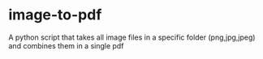 # image-to-pdf
A python script that takes all image files in a specific folder (png,jpg,jpeg) and combines them in a single pdf
